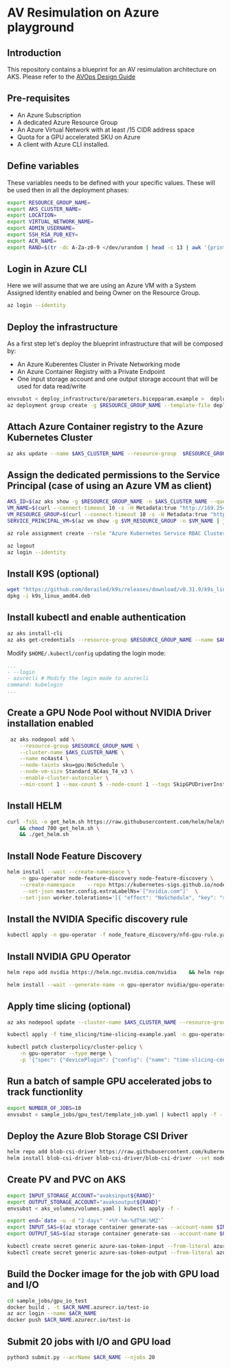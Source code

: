 # AV Resimulation on Azure playground

## Introduction
This repository contains a blueprint for an AV resimulation architecture on AKS. Please refer to the [AVOps Design Guide](https://learn.microsoft.com/en-us/azure/architecture/solution-ideas/articles/avops-architecture#valops)


## Pre-requisites

* An Azure Subscription
* A dedicated Azure Resource Group
* An Azure Virtual Network with at least /15 CIDR address space
* Quota for a GPU accelerated SKU on Azure
* A client with Azure CLI installed. 

## Define variables

These variables needs to be defined with your specific values. These will be used then in all the deployment phases:

```bash
export RESOURCE_GROUP_NAME=
export AKS_CLUSTER_NAME=
export LOCATION=
export VIRTUAL_NETWORK_NAME=
export ADMIN_USERNAME=
export SSH_RSA_PUB_KEY=
export ACR_NAME=
export RAND=$(tr -dc A-Za-z0-9 </dev/urandom | head -c 13 | awk '{print tolower($0)}')

```

## Login in Azure CLI

Here we will assume that we are using an Azure VM with a System Assigned Identity enabled and being Owner on the Resource Group.

```bash
az login --identity
```

## Deploy the infrastructure

As a first step let's deploy the blueprint infrastructure that will be composed by:
* An Azure Kuberentes Cluster in Private Networking mode
* An Azure Container Registry with a Private Endpoint
* One input storage account and one output storage account that will be used for data read/write

```bash
envsubst < deploy_infrastructure/parameters.bicepparam.example >  deploy_infrastructure/parameters.bicepparam
az deployment group create -g $RESOURCE_GROUP_NAME --template-file deploy_infrastructure/main.bicep --parameters deploy_infrastructure/parameters.bicepparam
```

## Attach Azure Container registry to the Azure Kubernetes Cluster

```bash
az aks update --name $AKS_CLUSTER_NAME --resource-group  $RESOURCE_GROUP_NAME --attach-acr $ACR_NAME
```

## Assign the dedicated permissions to the Service Principal (case of using an Azure VM as client)

```bash
AKS_ID=$(az aks show -g $RESOURCE_GROUP_NAME -n $AKS_CLUSTER_NAME --query id -o tsv)
VM_NAME=$(curl --connect-timeout 10 -s -H Metadata:true "http://169.254.169.254/metadata/instance?api-version=2018-04-02" | jq '.compute.name' | sed 's/"//g')
VM_RESOURCE_GROUP=$(curl --connect-timeout 10 -s -H Metadata:true "http://169.254.169.254/metadata/instance?api-version=2018-04-02" | jq '.compute.resourceGroupName' | sed 's/"//g')
SERVICE_PRINCIPAL_VM=$(az vm show -g $VM_RESOURCE_GROUP -n $VM_NAME | jq .identity.principalId | sed 's/"//g')

az role assignment create --role "Azure Kubernetes Service RBAC Cluster Admin" --assignee $SERVICE_PRINCIPAL_VM --scope $AKS_ID

az logout
az login --identity
```

## Install K9S (optional)

```bash
wget "https://github.com/derailed/k9s/releases/download/v0.31.9/k9s_linux_amd64.deb"
dpkg -i k9s_linux_amd64.deb
```

## Install kubectl and enable authentication

```bash
az aks install-cli
az aks get-credentials --resource-group $RESOURCE_GROUP_NAME --name $AKS_CLUSTER_NAME
```

Modify `$HOME/.kubectl/config` updating the login mode:

```yaml
...
- --login
- azurecli # Modify the login mode to azurecli
command: kubelogin
...
```

## Create a GPU Node Pool without NVIDIA Driver installation enabled

```bash
 az aks nodepool add \
    --resource-group $RESOURCE_GROUP_NAME \
    --cluster-name $AKS_CLUSTER_NAME \
    --name nc4ast4 \
    --node-taints sku=gpu:NoSchedule \
    --node-vm-size Standard_NC4as_T4_v3 \
    --enable-cluster-autoscaler \
    --min-count 1 --max-count 5 --node-count 1 --tags SkipGPUDriverInstall=True --priority Spot
```

## Install HELM

```bash
curl -fsSL -o get_helm.sh https://raw.githubusercontent.com/helm/helm/master/scripts/get-helm-3 \
    && chmod 700 get_helm.sh \
    && ./get_helm.sh
```

## Install Node Feature Discovery


```bash
helm install --wait --create-namespace \
    -n gpu-operator node-feature-discovery node-feature-discovery \
    --create-namespace    --repo https://kubernetes-sigs.github.io/node-feature-discovery/charts   \
     --set-json master.config.extraLabelNs='["nvidia.com"]'  \
    --set-json worker.tolerations='[{ "effect": "NoSchedule", "key": "sku", "operator": "Equal", "value": "gpu"},{"effect": "NoSchedule", "key": "kubernetes.azure.com/scalesetpriority", "value":"spot", "operator": "Equal"},{"effect": "NoSchedule", "key": "mig", "value":"notReady", "operator": "Equal"}]'

```

## Install the NVIDIA Specific discovery rule

```bash
kubectl apply -n gpu-operator -f node_feature_discovery/nfd-gpu-rule.yaml
```

## Install NVIDIA GPU Operator

```bash
helm repo add nvidia https://helm.ngc.nvidia.com/nvidia    && helm repo update

helm install --wait --generate-name -n gpu-operator nvidia/gpu-operator --set-json daemonsets.tolerations='[{ "effect": "NoSchedule", "key": "sku", "operator": "Equal", "value": "gpu"},{"effect": "NoSchedule", "key": "kubernetes.azure.com/scalesetpriority", "value":"spot", "operator": "Equal"},{"effect": "NoSchedule", "key": "mig", "value":"notReady", "operator": "Equal"}]' --set nfd.enabled=false
```

## Apply time slicing (optional)

```bash
az aks nodepool update --cluster-name $AKS_CLUSTER_NAME --resource-group $RESOURCE_GROUP_NAME --nodepool-name nc4ast4 --labels "nvidia.com/device-plugin.config=tesla-t4-ts2"

kubectl apply -f time_slicing/time-slicing-example.yaml -n gpu-operator

kubectl patch clusterpolicy/cluster-policy \
    -n gpu-operator --type merge \
    -p '{"spec": {"devicePlugin": {"config": {"name": "time-slicing-config"}}}}'
```

## Run a batch of sample GPU accelerated jobs to track functionlity

```bash
export NUMBER_OF_JOBS=10
envsubst < sample_jobs/gpu_test/template_job.yaml | kubectl apply -f -
```

## Deploy the Azure Blob Storage CSI Driver

```bash
helm repo add blob-csi-driver https://raw.githubusercontent.com/kubernetes-sigs/blob-csi-driver/master/charts
helm install blob-csi-driver blob-csi-driver/blob-csi-driver --set node.enableBlobfuseProxy=true --namespace kube-system --set node.blobfuseProxy.blobfuse2Version="2.2.1" --version v1.24.1 --wait
```

## Create PV and PVC on AKS


```bash
export INPUT_STORAGE_ACCOUNT="avaksinput${RAND}"
export OUTPUT_STORAGE_ACCOUNT="avaksoutput${RAND}"
envsubst < aks_volumes/volumes.yaml | kubectl apply -f -

export end=`date -u -d "2 days" '+%Y-%m-%dT%H:%MZ'`
export INPUT_SAS=$(az storage container generate-sas --account-name $INPUT_STORAGE_ACCOUNT --name input --permissions acemdlrw --auth-mode login --as-user --expiry $end)
export OUTPUT_SAS=$(az storage container generate-sas --account-name $OUTPUT_STORAGE_ACCOUNT --name output --permissions acemdlrw --auth-mode login --as-user --expiry $end)

kubectl create secret generic azure-sas-token-input --from-literal azurestorageaccountname=$INPUT_STORAGE_ACCOUNT --from-literal azurestorageaccountsastoken=$INPUT_SAS  --type=Opaque
kubectl create secret generic azure-sas-token-output --from-literal azurestorageaccountname=$OUTPUT_STORAGE_ACCOUNT --from-literal azurestorageaccountsastoken=$OUTPUT_SAS  --type=Opaque
```

## Build the Docker image for the job with GPU load and I/O


```bash
cd sample_jobs/gpu_io_test
docker build . -t $ACR_NAME.azurecr.io/test-io
az acr login --name $ACR_NAME
docker push $ACR_NAME.azurecr.io/test-io
```

## Submit 20 jobs with I/O and GPU load

```bash
python3 submit.py --acrName $ACR_NAME --njobs 20
```

